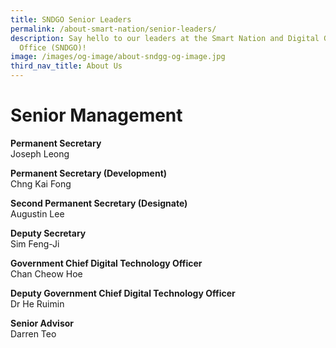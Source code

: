 ```yaml
---
title: SNDGO Senior Leaders
permalink: /about-smart-nation/senior-leaders/
description: Say hello to our leaders at the Smart Nation and Digital Government
  Office (SNDGO)!
image: /images/og-image/about-sndgg-og-image.jpg
third_nav_title: About Us
---
```

# Senior Management


**Permanent Secretary**<br>
Joseph Leong

**Permanent Secretary (Development)**<br>
Chng Kai Fong

**Second Permanent Secretary (Designate)**<br>
Augustin Lee

**Deputy Secretary**<br>
Sim Feng-Ji

**Government Chief Digital Technology Officer**<br>
Chan Cheow Hoe

**Deputy Government Chief Digital Technology Officer**<br>
Dr He Ruimin

**Senior Advisor**<br>
Darren Teo
